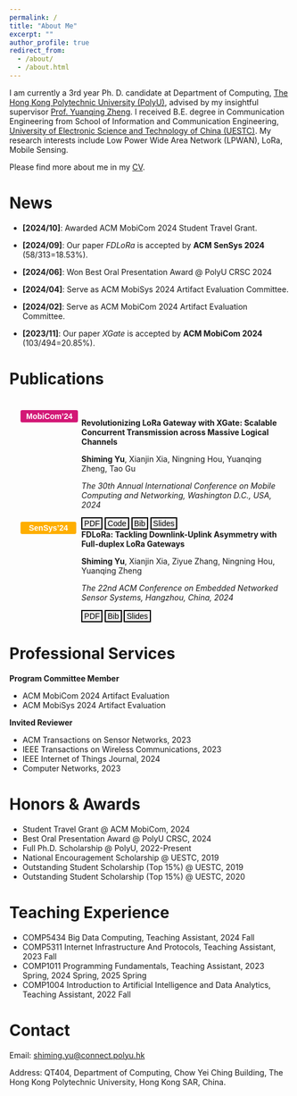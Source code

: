 ```yaml
---
permalink: /
title: "About Me"
excerpt: ""
author_profile: true
redirect_from: 
  - /about/
  - /about.html
---
```


I am currently a 3rd year Ph. D. candidate at Department of Computing, [The Hong Kong Polytechnic University (PolyU)](https://www.polyu.edu.hk/), advised by my insightful supervisor [Prof. Yuanqing Zheng](https://www4.comp.polyu.edu.hk/~csyqzheng/). I received B.E. degree in Communication Engineering from School of Information and Communication Engineering, [University of Electronic Science and Technology of China (UESTC)](https://en.uestc.edu.cn/). My research interests include Low Power Wide Area Network (LPWAN), LoRa, Mobile Sensing.

Please find more about me in my [CV](files/CV_Shiming.pdf).

News
======
* **[2024/10]**: Awarded ACM MobiCom 2024 Student Travel Grant.

* **[2024/09]**: Our paper *FDLoRa* is accepted by **ACM SenSys 2024** (58/313=18.53%).

* **[2024/06]**: Won Best Oral Presentation Award @ PolyU CRSC 2024

* **[2024/04]**: Serve as ACM MobiSys 2024 Artifact Evaluation Committee.

* **[2024/02]**: Serve as ACM MobiCom 2024 Artifact Evaluation Committee.

* **[2023/11]**: Our paper *XGate* is accepted by **ACM MobiCom 2024** (103/494=20.85%).

Publications
======

<div style="display: flex; border: 1px solid none; height: 200px; margin: 0 0; position: relative;">
    <div style="width: 12%; background-color: none; padding: 20px;">
        <button type="button" onclick="location.href='https://www.sigmobile.org/mobicom/2024/';" style="font-size: 14px; background-color: #d31876; color: white; padding: 3px 10px; border-radius: 3px; border: none;"><b>MobiCom’24</b></button>
    </div>
    <div style="width: 2%; background-color: none; margin: 0 0;"></div>
    <div style="width: 80%; background-color: none; padding: 20px;">
        
<b>Revolutionizing LoRa Gateway with XGate: Scalable Concurrent Transmission across Massive Logical Channels</b><br>

<b>Shiming Yu</b>, Xianjin Xia, Ningning Hou, Yuanqing Zheng, Tao Gu<br>

<i>The 30th Annual International Conference on Mobile Computing and Networking, Washington D.C., USA, 2024</i><br>

<button type="button" onclick="location.href='https://xiaoming124.github.io/files/3636534.3649375.pdf';" style="font-size: 14px; background-color: none; color: default; padding: 1px 3px; border-radius: 0px; border: 2px solid black;">PDF</button>
<button type="button" onclick="location.href='https://github.com/xiaoming124/XGate';" style="font-size: 14px; background-color: none; color: default; padding: 1px 3px; border-radius: 0px; border: 2px solid black;">Code</button>
<button type="button" onclick="location.href='https://xiaoming124.github.io/files/acm_3636534.3649375.bib';" style="font-size: 14px; background-color: none; color: default; padding: 1px 3px; border-radius: 0px; border: 2px solid black;">Bib</button>
<button type="button" onclick="location.href='https://xiaoming124.github.io/files/XGate_MobiCom24_v2.key';" style="font-size: 14px; background-color: none; color: default; padding: 1px 3px; border-radius: 0px; border: 2px solid black;">Slides</button>
    </div>
</div>

<!-- <button type="button" onclick="location.href='https://www.sigmobile.org/mobicom/2024/';" style="font-size: 16px; background-color: #d31876; color: white; padding: 3px 4px; border-radius: 3px; border: none;"><b>MobiCom 2024</b></button> 
**Revolutionizing LoRa Gateway with XGate: Scalable Concurrent Transmission across Massive Logical Channels**

**Shiming Yu**, Xianjin Xia, Ningning Hou, Yuanqing Zheng, Tao Gu

*The 30th Annual International Conference on Mobile Computing and Networking, Washington D.C., USA, 2024*

  [[Paper](files/3636534.3649375.pdf)][[Codes](https://github.com/xiaoming124/XGate)][[Bib](files/acm_3636534.3649375.bib)][[Slides](files/XGate_MobiCom24_v2.key)] -->

<div style="display: flex; border: 1px solid none; height: 200px; margin: 0 0; position: relative;">
    <div style="width: 12%; background-color: none; padding: 20px;">
        <button type="button" onclick="location.href='https://sensys.acm.org/2024/';" style="font-size: 14px; background-color: #feae00; color: white; padding: 3px 15px; border-radius: 3px; border: none;"><b>SenSys’24</b></button>
    </div>
    <div style="width: 2%; background-color: none; margin: 0 0;"></div>
    <div style="width: 80%; background-color: none; padding: 20px;">
        
<b>FDLoRa: Tackling Downlink-Uplink Asymmetry with Full-duplex LoRa Gateways</b><br>

<b>Shiming Yu</b>, Xianjin Xia, Ziyue Zhang, Ningning Hou, Yuanqing Zheng<br>

<i>The 22nd ACM Conference on Embedded Networked Sensor Systems, Hangzhou, China, 2024</i><br>

<button type="button" onclick="location.href='https://xiaoming124.github.io/files/sensys24-final205.pdf';" style="font-size: 14px; background-color: none; color: default; padding: 1px 3px; border-radius: 0px; border: 2px solid black;">PDF</button>
<button type="button" onclick="location.href='https://xiaoming124.github.io/files/acm_3666025.3699338.bib';" style="font-size: 14px; background-color: none; color: default; padding: 1px 3px; border-radius: 0px; border: 2px solid black;">Bib</button>
<button type="button" onclick="location.href='https://xiaoming124.github.io/files/FDLoRa_SenSys24.key';" style="font-size: 14px; background-color: none; color: default; padding: 1px 3px; border-radius: 0px; border: 2px solid black;">Slides</button>
    </div>
</div>

<!-- <button type="button" onclick="location.href='https://sensys.acm.org/2024/';" style="font-size: 16px; background-color: #feae00; color: white; padding: 3px 4px; border-radius: 3px; border: none;"><b>SenSys 2024</b></button> **FDLoRa: Tackling Downlink-Uplink Asymmetry with Full-duplex LoRa Gateways**

**Shiming Yu**, Xianjin Xia, Ziyue Zhang, Ningning Hou, Yuanqing Zheng

*The 22nd ACM Conference on Embedded Networked Sensor Systems, Hangzhou, China, 2024*

  [[Paper](files/sensys24-final205.pdf)][[Bib](files/acm_3666025.3699338.bib)][[Slides](files/FDLoRa_SenSys24.key)] -->

Professional Services
======
**Program Committee Member**
* ACM MobiCom 2024 Artifact Evaluation
* ACM MobiSys 2024 Artifact Evaluation

**Invited Reviewer**
* ACM Transactions on Sensor Networks, 2023
* IEEE Transactions on Wireless Communications, 2023
* IEEE Internet of Things Journal, 2024
* Computer Networks, 2023

Honors & Awards
======
* Student Travel Grant @ ACM MobiCom, 2024
* Best Oral Presentation Award @ PolyU CRSC, 2024
* Full Ph.D. Scholarship @ PolyU, 2022-Present
* National Encouragement Scholarship @ UESTC, 2019
* Outstanding Student Scholarship (Top 15%) @ UESTC, 2019
* Outstanding Student Scholarship (Top 15%) @ UESTC, 2020

Teaching Experience
======
* COMP5434 Big Data Computing, Teaching Assistant, 2024 Fall
* COMP5311 Internet Infrastructure And Protocols, Teaching Assistant, 2023 Fall
* COMP1011 Programming Fundamentals, Teaching Assistant, 2023 Spring, 2024 Spring, 2025 Spring
* COMP1004 Introduction to Artificial Intelligence and Data Analytics, Teaching Assistant, 2022 Fall

Contact
======
Email: shiming.yu@connect.polyu.hk

Address: QT404, Department of Computing, Chow Yei Ching Building, The Hong Kong Polytechnic University, Hong Kong SAR, China.